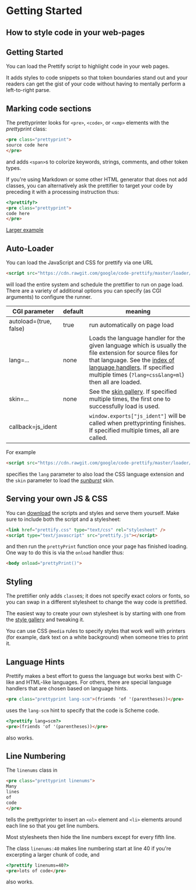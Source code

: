 # Getting Started

## How to style code in your web-pages

## Getting Started

You can load the Prettify script to highlight code in your web pages.

It adds styles to code snippets so that token boundaries stand out and
your readers can get the gist of your code without having to mentally
perform a left-to-right parse.

## Marking code sections

The prettyprinter looks for `<pre>`, `<code>`, or `<xmp>` elements
with the _prettyprint_ class:

```HTML
<pre class="prettyprint">
source code here
</pre>
```

and adds `<span>`s to colorize keywords, strings, comments, and other
token types.

If you're using Markdown or some other HTML generator that does not
add classes, you can alternatively ask the prettifier to target your
code by preceding it with a processing instruction thus:

```HTML
<?prettify?>
<pre class="prettyprint">
code here
</pre>
```

[Larger example](https://rawgit.com/google/code-prettify/master/examples/quine.html)


## Auto-Loader

You can load the JavaScript and CSS for prettify via one URL

```HTML
<script src="https://cdn.rawgit.com/google/code-prettify/master/loader/run_prettify.js"></script>
```

will load the entire system and schedule the prettifier to run on page
load.  There are a variety of additional options you can specify (as
CGI arguments) to configure the runner.

| CGI parameter | default | meaning |
| ------------- | ------- | ------- |
| autoload=(true, false) | true | run automatically on page load |
| lang=... | none | Loads the language handler for the given language which is usually the file extension for source files for that language.  See the [index of language handlers](https://github.com/google/code-prettify/tree/master/src).  If specified multiple times (`?lang=css&lang=ml`) then all are loaded. |
| skin=... | none | See the [skin gallery](https://cdn.rawgit.com/google/code-prettify/master/styles/index.html).  If specified multiple times, the first one to successfully load is used. |
| callback=js_ident | | `window.exports["js_ident"]` will be called when prettyprinting finishes.  If specified multiple times, all are called. |

For example

```HTML
<script src="https://cdn.rawgit.com/google/code-prettify/master/loader/run_prettify.js?lang=css&amp;skin=sunburst"></script>
```

specifies the `lang` parameter to also load the CSS language extension
and the `skin` parameter to load the
[*sunburst*](https://cdn.rawgit.com/google/code-prettify/master/styles/index.html#sunburst) skin.

## Serving your own JS & CSS

You can
[download](https://raw.githubusercontent.com/google/code-prettify/master/distrib/prettify-small.tgz)
the scripts and styles and serve them yourself.  Make sure to include
both the script and a stylesheet:

```HTML
<link href="prettify.css" type="text/css" rel="stylesheet" />
<script type="text/javascript" src="prettify.js"></script>
```

and then run the `prettyPrint` function once your page has finished
loading.  One way to do this is via the `onload` handler thus:

```HTML
<body onload="prettyPrint()">
```

## Styling

The prettifier only adds `class`es; it does not specify exact colors
or fonts, so you can swap in a different stylesheet to change the way
code is prettified.

The easiest way to create your own stylesheet is by starting with one
from the
[style gallery](https://cdn.rawgit.com/google/code-prettify/master/styles/index.html)
and tweaking it.

You can use CSS `@media` rules to specify styles that work well with
printers (for example, dark text on a white background) when someone
tries to print it.

## Language Hints

Prettify makes a best effort to guess the language but works best with
C-like and HTML-like languages.  For others, there are special
language handlers that are chosen based on language hints.

```HTML
<pre class="prettyprint lang-scm">(friends 'of '(parentheses))</pre>
```

uses the `lang-scm` hint to specify that the code is Scheme code.

```HTML
<?prettify lang=scm?>
<pre>(friends 'of '(parentheses))</pre>
```

also works.

## Line Numbering

The `linenums` class in

```HTML
<pre class="prettyprint linenums">
Many
lines
of
code
</pre>
```

tells the prettyprinter to insert an `<ol>` element and `<li>`
elements around each line so that you get line numbers.

Most stylesheets then hide the line numbers except for every fifth line.

The class `linenums:40` makes line numbering start at line 40 if
you're excerpting a larger chunk of code, and

```HTML
<?prettify linenums=40?>
<pre>lots of code</pre>
```

also works.
